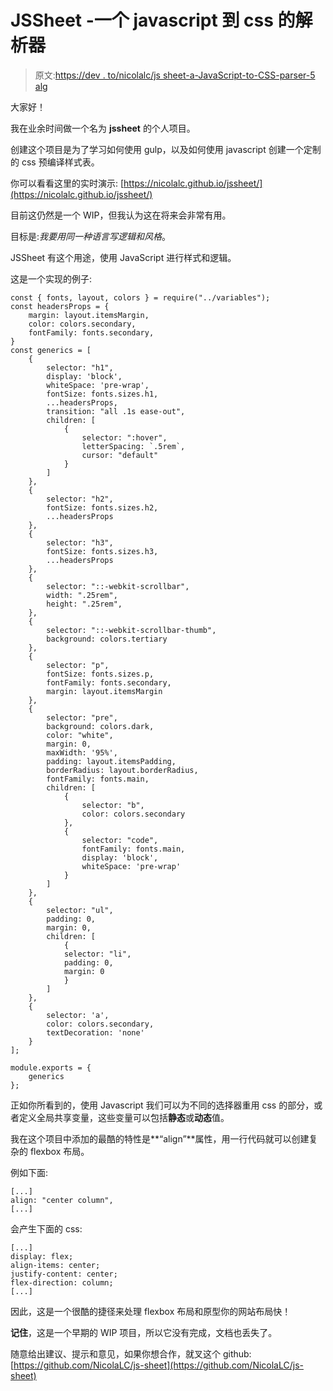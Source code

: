 # JSSheet -一个 javascript 到 css 的解析器

> 原文:[https://dev . to/nicolalc/js sheet-a-JavaScript-to-CSS-parser-5 alg](https://dev.to/nicolalc/jssheet-a-javascript-to-css-parser-5alg)

大家好！

我在业余时间做一个名为 **jssheet** 的个人项目。

创建这个项目是为了学习如何使用 gulp，以及如何使用 javascript 创建一个定制的 css 预编译样式表。

你可以看看这里的实时演示:
[https://nicolalc.github.io/jssheet/](https://nicolalc.github.io/jssheet/)

目前这仍然是一个 WIP，但我认为这在将来会非常有用。

目标是:*我要用同一种语言写逻辑和风格*。

JSSheet 有这个用途，使用 JavaScript 进行样式和逻辑。

这是一个实现的例子:

```
const { fonts, layout, colors } = require("../variables");
const headersProps = {
    margin: layout.itemsMargin,
    color: colors.secondary,
    fontFamily: fonts.secondary,
}
const generics = [
    {
        selector: "h1",
        display: 'block',
        whiteSpace: 'pre-wrap',
        fontSize: fonts.sizes.h1,
        ...headersProps,
        transition: "all .1s ease-out",
        children: [
            {
                selector: ":hover",
                letterSpacing: `.5rem`,
                cursor: "default"
            }
        ]
    },
    {
        selector: "h2",
        fontSize: fonts.sizes.h2,
        ...headersProps
    },
    {
        selector: "h3",
        fontSize: fonts.sizes.h3,
        ...headersProps
    },
    {
        selector: "::-webkit-scrollbar",
        width: ".25rem",
        height: ".25rem",
    },
    {
        selector: "::-webkit-scrollbar-thumb",
        background: colors.tertiary
    },
    {
        selector: "p",
        fontSize: fonts.sizes.p,
        fontFamily: fonts.secondary,
        margin: layout.itemsMargin
    },
    {
        selector: "pre",
        background: colors.dark,
        color: "white",
        margin: 0,
        maxWidth: '95%',
        padding: layout.itemsPadding,
        borderRadius: layout.borderRadius,
        fontFamily: fonts.main,
        children: [
            {
                selector: "b",
                color: colors.secondary
            },
            {
                selector: "code",
                fontFamily: fonts.main,
                display: 'block',
                whiteSpace: 'pre-wrap'
            }
        ]
    },
    {
        selector: "ul",
        padding: 0,
        margin: 0,
        children: [
            {
            selector: "li",
            padding: 0,
            margin: 0
            }
        ]
    },
    {
        selector: 'a',
        color: colors.secondary,
        textDecoration: 'none'
    }
];

module.exports = {
    generics
}; 
```

正如你所看到的，使用 Javascript 我们可以为不同的选择器重用 css 的部分，或者定义全局共享变量，这些变量可以包括**静态**或**动态**值。

我在这个项目中添加的最酷的特性是**“align”**属性，用一行代码就可以创建复杂的 flexbox 布局。

例如下面:

```
[...]
align: "center column",
[...] 
```

会产生下面的 css:

```
[...]
display: flex;
align-items: center;
justify-content: center;
flex-direction: column;
[...] 
```

因此，这是一个很酷的捷径来处理 flexbox 布局和原型你的网站布局快！

**记住**，这是一个早期的 WIP 项目，所以它没有完成，文档也丢失了。

随意给出建议、提示和意见，如果你想合作，就叉这个 github:[https://github.com/NicolaLC/js-sheet](https://github.com/NicolaLC/js-sheet)